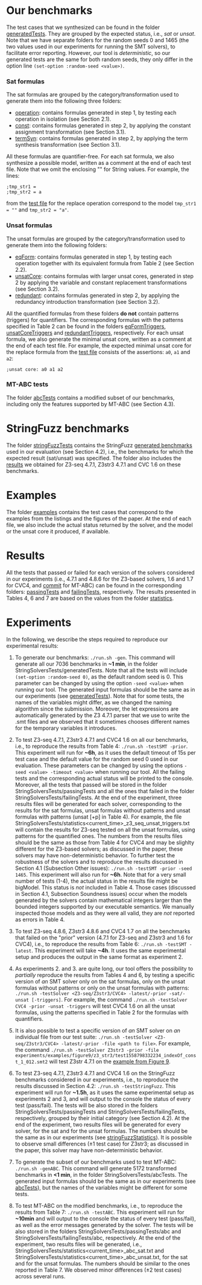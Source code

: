 # Our benchmarks

The test cases that we synthesized can be found in the folder [generatedTests](/experiments/generatedTests). They are grouped 
by the expected status, i.e., *sat* or *unsat*. Note that we have separate folders for the random seeds 0 and 1465 (the two values used
in our experiments for running the SMT solvers), to facilitate error reporting. However, our tool is *deterministic*, so 
our generated tests are the same for both random seeds, they only differ in the option line ```(set-option :random-seed <value>)```.

### Sat formulas
The sat formulas are grouped by the category/transformation used to generate them into the following three folders:
* [operation](/experiments/generatedTests/expected_sat/seed0/operation): contains formulas generated in step 1, 
by testing each operation in isolation (see Section 2.1).
* [const](/experiments/generatedTests/expected_sat/seed0/const): contains formulas generated in step 2, 
by applying the constant assignment transformation (see Section 3.1).
* [termSyn](/experiments/generatedTests/expected_sat/seed0/termSyn): contains formulas generated in step 2, 
by applying the term synthesis transformation (see Section 3.1).

All these formulas are quantifier-free. For each sat formula, we also synthesize a possible model, written as a comment at
the end of each test file. Note that we omit the enclosing "" for String values. For example, the lines: 
```
;tmp_str1 = 
;tmp_str2 = a
``` 
from the [test file](/experiments/examples/listing1/z3_seq/test1558798332234_replace_const_2_12.smt2) for the replace operation correspond to the model ```tmp_str1 = ""``` and ```tmp_str2 = "a"```.

### Unsat formulas
The unsat formulas are grouped by the category/transformation used to generate them into the following folders:
* [eqForm](/experiments/generatedTests/expected_unsat/seed0/eqForm): contains formulas generated in step 1, 
by testing each operation together with its equivalent formula from Table 2 (see Section 2.2).
* [unsatCore](/experiments/generatedTests/expected_unsat/seed0/unsatCore): contains formulas with larger unsat cores,
generated in step 2 by applying the variable and constant replacement transformations (see Section 3.2).
* [redundant](/experiments/generatedTests/expected_unsat/seed0/redundant): contains formulas generated in step 2, 
by applying the redundancy introduction transformation (see Section 3.2).

All the quantified formulas from these folders **do not** contain patterns (triggers) for quantifiers. The corresponding 
formulas with the patterns specified in Table 2 can be found in the folders [eqFormTriggers](/experiments/generatedTests/expected_unsat/seed0/eqFormTriggers),
[unsatCoreTriggers](/experiments/generatedTests/expected_unsat/seed0/unsatCoreTriggers) and [redundantTriggers](/experiments/generatedTests/expected_unsat/seed0/redundantTriggers), 
respectively. For each unsat formula, we also generate the minimal unsat core, written as a comment at the end of each test file. For example, the expected minimal unsat core for the replace formula from the [test file](/experiments/examples/figure7/z3_str3/test1563370927043_replace_unsatCore_3_7_0.smt2) consists of the assertions: ```a0```, ```a1``` and ```a2```:
```
;unsat core: a0 a1 a2
```

### MT-ABC tests
The folder [abcTests](/experiments/abcTests) contains a modified subset of our benchmarks, including only the features supported by MT-ABC (see Section 4.3).

# StringFuzz benchmarks

The folder [stringFuzzTests](/experiments/stringFuzzTests) contains the StringFuzz [generated benchmarks](http://stringfuzz.dmitryblotsky.com/suites/generated/) used in our evaluation (see Section 4.2), i.e., the benchmarks for which the expected result (sat/unsat) was specified. The folder also includes the [results](/experiments/stringFuzzTests/statistics) we obtained for Z3-seq 4.7.1, Z3str3 4.7.1 and CVC 1.6 on these benchmarks.

# Examples

The folder [examples](/experiments/examples) contains the test cases that correspond to the examples from the listings and 
the figures of the paper. At the end of each file, we also include the actual status returned by the solver, and the model or the unsat core it produced, if available.

# Results

All the tests that passed or failed for each version of the solvers considered in our experiments (i.e., 4.7.1 and 4.8.6 for the Z3-based solvers, 1.6 and 1.7 for CVC4, and [commit](https://github.com/vlab-cs-ucsb/ABC/commit/86b00141fddd183de7b9ae5c92c240e19dda1950) for MT-ABC) can be found in the corresponding folders: [passingTests](/experiments/passingTests) and [failingTests](/experiments/failingTests), respectively.
The results presented in Tables 4, 6 and 7 are based on the values from the folder [statistics](/experiments/statistics).

# Experiments

In the following, we describe the steps required to reproduce our experimental results:

1) To generate our benchmarks: ```./run.sh -gen```. This command will generate all our 7036 benchmarks in **~1 min**, in the folder StringSolversTests/generatedTests. Note that all the tests will include ```(set-option :random-seed 0)```, as the default random seed is 0. This parameter can be changed by using the option ```-seed <value>``` when running our tool. The generated input formulas should be the same as in our experiments (see [generatedTests](/experiments/generatedTests)). Note that for some tests, the names of the variables might differ, as we changed the naming algorithm since the submission. Moreover, the let expressions are automatically generated by the Z3 4.7.1 parser that we use to write the .smt files and we observed that it sometimes chooses different names for the temporary variables it introduces. 

2) To test Z3-seq 4.7.1, Z3str3 4.7.1 and CVC4 1.6 on all our benchmarks, i.e., to reproduce the results from Table 4: ```./run.sh -testSMT -prior```. This experiment will run for **~6h**, as it uses the default timeout of 15s per test case and the default value for the random seed 0 used in our evaluation. These parameters can be changed by using the options ```-seed <value> -timeout <value>``` when running our tool. All the failing tests and the corresponding actual status will be printed to the console. Moreover, all the tests that passed will be stored in the folder StringSolversTests/passingTests and all the ones that failed in the folder StringSolversTests/failingTests. At the end of the experiment, three results files will be generated for each solver, corresponding to the results for the sat formulas, unsat formulas without patterns and unsat formulas with patterns (unsat [+p] in Table 4). For example, the file StringSolversTests/statistics\<current_time\>_z3_seq_unsat_triggers.txt will contain the results for Z3-seq tested on all the unsat formulas, using patterns for the quantified ones. The numbers from the results files should be the same as those from Table 4 for CVC4 and may be slighlty different for the Z3-based solvers; as discussed in the paper, these solvers may have non-deterministic behavior. To further test the robustness of the solvers and to reproduce the results discussed in Section 4.1 (Subsection Other issues): ```./run.sh -testSMT -prior -seed 1465```. This experiment will also run for **~6h**. Note that for a very small number of tests (1-4), the actual status in the results file might be bigModel. This status is *not* included in Table 4. Those cases (discussed in Section 4.1, Subsection Soundness issues) occur when the models generated by the solvers contain mathematical integers larger than the bounded integers supported by our executable semantics. We manually inspected those models and as they were all valid, they are *not* reported as errors in Table 4.

3) To test Z3-seq 4.8.6, Z3str3 4.8.6 and CVC4 1.7 on all the benchmarks that failed on the "prior" version (4.7.1 for Z3-seq and Z3str3 and 1.6 for CVC4), i.e., to reproduce the results from Table 6: ```./run.sh -testSMT -latest```. This experiment will take **~4h**. It uses the same experimental setup and produces the output in the same format as experiment 2.

4) As experiments 2. and 3. are quite long, our tool offers the possibility to *partially* reproduce the results from Tables 4 and 6, by testing a specific version of *an* SMT solver only on the sat formulas, only on the unsat formulas without patterns or only on the unsat formulas with patterns: ```./run.sh -testSolver <Z3-seq/Z3str3/CVC4> -latest/-prior -sat/-unsat [-triggers]```. For example, the command ```./run.sh -testSolver CVC4 -prior -unsat -triggers``` will test CVC4 1.6 on all the unsat formulas, using the patterns specified in Table 2 for the formulas with quantifiers.

5) It is also possible to test a specific version of *an* SMT solver on *an* individual file from our test suite: ```./run.sh -testSolver <Z3-seq/Z3str3/CVC4> -latest/-prior -file <path to file>```. For example, the command ```./run.sh -testSolver Z3str3 -prior -file experiments/examples/figure9/z3_str3/test1558798332234_indexOf_const_1_012.smt2``` will test Z3str 4.7.1 on the [example from Figure 9](/experiments/examples/figure9/z3_str3/test1558798332234_indexOf_const_1_012.smt2).

6) To test Z3-seq 4.7.1, Z3str3 4.7.1 and CVC4 1.6 on the StringFuzz benchmarks considered in our experiments, i.e., to reproduce the results discussed in Section 4.2: ```./run.sh -testStringFuzz```. This experiment will run for **~1.5h**, as it uses the same experimental setup as experiments 2 and 3, and will output to the console the status of every test (pass/fail). The tests will be also stored in the folders StringSolversTests/passingTests and StringSolversTests/failingTests, respectively, grouped by their initial category (see Section 4.2). At the end of the experiment, two results files will be generated for every solver, for the sat and for the unsat formulas. The numbers should be the same as in our experiments (see [stringFuzzStatistics](/experiments/stringFuzzTests/statistics/seed0)). It is possible to observe small differences (±1 test case) for Z3str3; as discussed in the paper, this solver may have non-deterministic behavior. 

7) To generate the subset of our benchmarks used to test MT-ABC: ```./run.sh -genABC```. This command will generate 5172 transformed benchmarks in **<1 min**, in the folder StringSolversTests/abcTests. The generated input formulas should be the same as in our experiments (see [abcTests](/experiments/absTests)), but the names of the variables might be different for some tests.

8) To test MT-ABC on the modified benchmarks, i.e., to reproduce the results from Table 7: ```./run.sh -testABC```. This experiment will run for **~10min** and will output to the console the status of every test (pass/fail), as well as the error messages generated by the solver. The tests will be also stored in the folders StringSolversTests/passingTests/abc and StringSolversTests/failingTests/abc, respectively. At the end of the experiment, two results files will be generated, i.e., StringSolversTests/statistics\<current_time\>_abc_sat.txt and StringSolversTests/statistics\<current_time\>_abc_unsat.txt, for the sat and for the unsat formulas. The numbers should be similar to the ones reported in Table 7. We observed minor differences (±2 test cases) across several runs.
